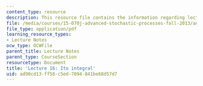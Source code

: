 ```yaml
---
content_type: resource
description: This resource file contains the information regarding lecture 16.
file: /media/courses/15-070j-advanced-stochastic-processes-fall-2013/ad98cd13ff58c5ed7094841be68d57d7_MIT15_070JF13_Lec16.pdf
file_type: application/pdf
learning_resource_types:
- Lecture Notes
ocw_type: OCWFile
parent_title: Lecture Notes
parent_type: CourseSection
resourcetype: Document
title: 'Lecture 16: Ito integral'
uid: ad98cd13-ff58-c5ed-7094-841be68d57d7
---
```

